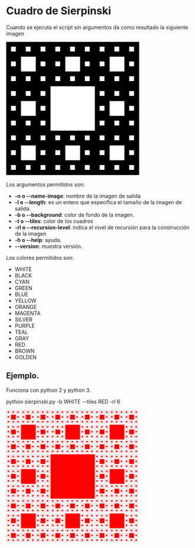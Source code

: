 # Cuadro de Sierpinski

Cuando se ejecuta el script sin argumentos da como resultado la siguiente imagen

![](https://github.com/Luispapiernik/Fractales/blob/master/Sierpinski/Images/sierpinski.png)

Los argumentos permitidos son:
  * **-n o --name-image**: nombre de la imagen de salida
  * **-l o --length**: es un entero que especifica el tamaño de la imagen de salida.
  * **-b o --background**: color de fondo de la imagen.
  * **-t o --tiles**: color de los cuadros
  * **-rl o --recursion-level**: indica el nivel de recursión para la construcción de la imagen
  * **-h o --help**: ayuda.
  * **--version**: muestra versión.
  
  
Los colores permitidos son:
  * WHITE
  * BLACK
  * CYAN
  * GREEN
  * BLUE
  * YELLOW
  * ORANGE
  * MAGENTA
  * SILVER
  * PURPLE
  * TEAL
  * GRAY
  * RED   
  * BROWN
  * GOLDEN
  
  ## Ejemplo.
  Funciona con python 2 y python 3.
  
  python sierpinski.py -b WHITE --tiles RED -rl 6
  
  ![](https://github.com/Luispapiernik/Fractales/blob/master/Sierpinski/Images/sierpinski_red.png)
